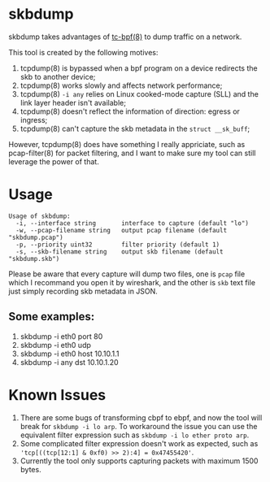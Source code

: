 # skbdump

skbdump takes advantages of [tc-bpf(8)](https://man7.org/linux/man-pages/man8/tc-bpf.8.html) to dump traffic on a network.

This tool is created by the following motives:

1. tcpdump(8) is bypassed when a bpf program on a device redirects the skb to another device;
2. tcpdump(8) works slowly and affects network performance;
3. tcpdump(8) `-i any` relies on Linux cooked-mode capture (SLL) and the link layer header isn't available;
4. tcpdump(8) doesn't reflect the information of direction: egress or ingress;
5. tcpdump(8) can't capture the skb metadata in the `struct __sk_buff`;

However, tcpdump(8) does have something I really appriciate, such as pcap-filter(8) for packet filtering, and I want to make sure my tool can still leverage the power of that.

# Usage

```
Usage of skbdump:
  -i, --interface string       interface to capture (default "lo")
  -w, --pcap-filename string   output pcap filename (default "skbdump.pcap")
  -p, --priority uint32        filter priority (default 1)
  -s, --skb-filename string    output skb filename (default "skbdump.skb")
```

Please be aware that every capture will dump two files, one is `pcap` file which I recommand you open it by wireshark, and the other is `skb` text file just simply recording skb metadata in JSON.

## Some examples:

1. skbdump -i eth0 port 80
2. skbdump -i eth0 udp
3. skbdump -i eth0 host 10.10.1.1
4. skbdump -i any dst 10.10.1.20

# Known Issues

1. There are some bugs of transforming cbpf to ebpf, and now the tool will break for `skbdump -i lo arp`. To workaround the issue you can use the equivalent filter expression such as `skbdump -i lo ether proto arp`.
3. Some complicated filter expression doesn't work as expected, such as `'tcp[((tcp[12:1] & 0xf0) >> 2):4] = 0x47455420'`.
2. Currently the tool only supports capturing packets with maximum 1500 bytes.
